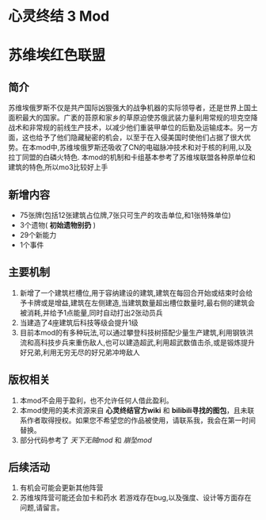 # 心灵终结 3 Mod
# 苏维埃红色联盟
## 简介
苏维埃俄罗斯不仅是共产国际凶狠强大的战争机器的实际领导者，还是世界上国土面积最大的国家。广袤的苔原和家乡的草原迫使苏俄武装力量利用常规的坦克空降战术和非常规的前线生产技术，以减少他们重装甲单位的后勤及运输成本。另一方面，这也给予了他们隐藏秘密的机会，以至于在入侵美国时使他们占据了很大优势。在本mod中,苏维埃俄罗斯还吸收了CN的电磁脉冲技术和对于核的利用,以及拉丁同盟的白磷火特色.
本mod的机制和卡组基本参考了苏维埃联盟各种原单位和建筑的特色,所以mo3比较好上手
## 新增内容
- 75张牌(包括12张建筑占位牌,7张只可生产的攻击单位,和1张特殊单位)
- 3个遗物( __初始遗物别扔__ )
- 29个新能力
- 1个事件
## 主要机制
1. 新增了一个建筑栏槽位,用于容纳建设的建筑,建筑在每回合开始或结束时会给予卡牌或是增益,建筑在左侧建造,当建筑数量超出槽位数量时,最右侧的建筑会被消耗,并给予1点能量,同时自动打出2张动员兵
2. 当建造了4座建筑后科技等级会提升1级
3. 目前本mod的有多种玩法,可以通过攀登科技树搭配少量生产建筑,利用钢铁洪流和高科技步兵来重伤敌人,也可以建造超武,利用超武数值击杀,或是锻炼提升好兄弟,利用无穷无尽的好兄弟冲垮敌人
## 版权相关
1. 本mod不会用于盈利，也不允许任何人借此盈利。  
2. 本mod使用的美术资源来自 __心灵终结官方wiki__ 和 __bilibili寻找的图包__，且未联系作者取得授权。如果您不希望您的作品被使用，请联系我，我会在第一时间替换。
3. 部分代码参考了 _天下无贼mod_ 和 _崩坠mod_
## 后续活动
1. 有机会可能会更新其他阵营
2. 苏维埃阵营可能还会加卡和药水
若游戏存在bug,以及强度、设计等方面存在问题,请留言。
